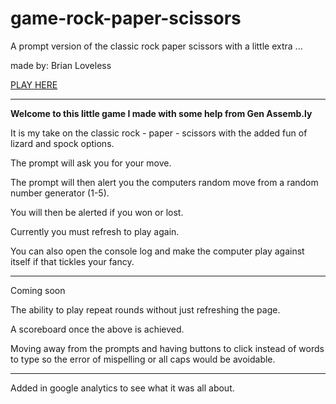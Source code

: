 # game-rock-paper-scissors

A prompt version of the classic rock paper scissors with a little extra ...

made by: Brian Loveless

[PLAY HERE](https://brianlovega.github.io/game-rock-paper-scissors/)

---

**Welcome to this little game I made with some help from Gen Assemb.ly**

It is my take on the classic rock - paper - scissors with the added fun of lizard and spock options.

The prompt will ask you for your move.

The prompt will then alert you the computers random move from a random number generator (1-5).

You will then be alerted if you won or lost.

Currently you must refresh to play again.

You can also open the console log and make the computer play against itself if that tickles your fancy.

---

Coming soon

The ability to play repeat rounds without just refreshing the page.

A scoreboard once the above is achieved.

Moving away from the prompts and having buttons to click instead of words to type so the error of mispelling or all caps would be avoidable.

---

Added in google analytics to see what it was all about.
